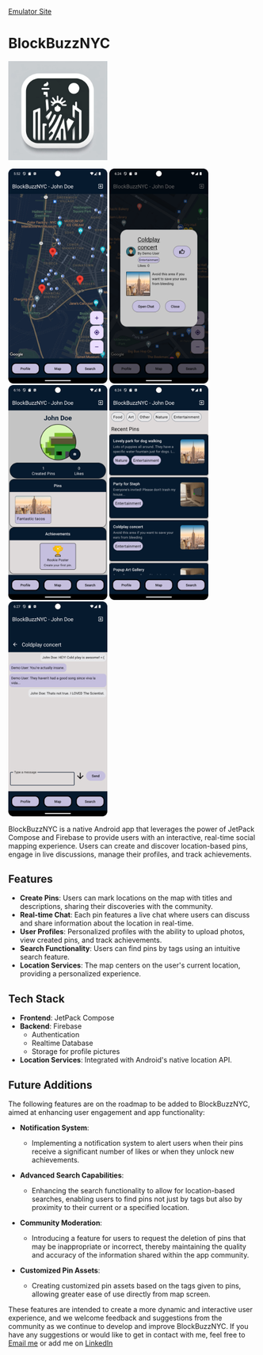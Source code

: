 [Emulator Site](https://appetize.io/app/fabmjpjt7ndnscmhpfcttah4ou?device=pixel7&osVersion=13.0&deviceLocation=40.7128%2C-74.0060)


# BlockBuzzNYC
<img src="assets/BlockBuzzNYC.png" width="200" alt="Logo">
<p>
  <img src="assets/BlockBuzzNYC_Screenshot.png" width="200" alt="Main Screen">
  <img src="assets/PinScreen.png" width="200" alt="Pin Card">
  <img src="assets/ProfileScreen_screenshot.png" width="200" alt="Profile Screen">
  <img src="assets/SearchScreen.png" width="200" alt="Search Screen">
  <img src="assets/ChatScreen.png" width="200" alt="Chat Screen">
</p>

BlockBuzzNYC is a native Android app that leverages the power of JetPack Compose and Firebase to provide users with an interactive, real-time social mapping experience. Users can create and discover location-based pins, engage in live discussions, manage their profiles, and track achievements.

## Features

- **Create Pins**: Users can mark locations on the map with titles and descriptions, sharing their discoveries with the community.
- **Real-time Chat**: Each pin features a live chat where users can discuss and share information about the location in real-time.
- **User Profiles**: Personalized profiles with the ability to upload photos, view created pins, and track achievements.
- **Search Functionality**: Users can find pins by tags using an intuitive search feature.
- **Location Services**: The map centers on the user's current location, providing a personalized experience.

## Tech Stack

- **Frontend**: JetPack Compose
- **Backend**: Firebase
  - Authentication
  - Realtime Database
  - Storage for profile pictures
- **Location Services**: Integrated with Android's native location API.
  
## Future Additions

The following features are on the roadmap to be added to BlockBuzzNYC, aimed at enhancing user engagement and app functionality:

- **Notification System**: 
  - Implementing a notification system to alert users when their pins receive a significant number of likes or when they unlock new achievements.

- **Advanced Search Capabilities**:
  - Enhancing the search functionality to allow for location-based searches, enabling users to find pins not just by tags but also by proximity to their current or a specified location.

- **Community Moderation**:
  - Introducing a feature for users to request the deletion of pins that may be inappropriate or incorrect, thereby maintaining the quality and accuracy of the information shared within the app community.

- **Customized Pin Assets**:
  - Creating customized pin assets based on the tags given to pins, allowing greater ease of use directly from map screen.
  
These features are intended to create a more dynamic and interactive user experience, and we welcome feedback and suggestions from the community as we continue to develop and improve BlockBuzzNYC.
If you have any suggestions or would like to get in contact with me, feel free to [Email me](mailto:kcho760@gmail.com) or add me on [LinkedIn](https://www.linkedin.com/in/kevin-cho-441a34b1/)

